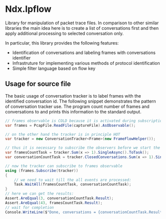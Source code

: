 ﻿# Ndx.Ipflow

Library for manipulation of packet trace files. In comparison to other similar libraries the main idea here is to 
create a list of conversations first and then apply additional processing to selected conversation only.

In particular, this library provides the following features:

* Identification of conversations and labeling frames with conversations identifier
* Infrastruture for implementing various methods of protocol identification
* Simple filter language based on flow key 

## Usage for source file
The basic usage of conversation tracker is to label frames with the identified conversation id. The following
snippet demonstrates the pattern of conversation tracker use. The program count number of frames and conversations to 
and prints this information to the standard output.

```csharp
// frames observable is COLD because it is activated during subscription.
var frames = PcapFile.ReadFile(captureFile).AsObservable();

// on the other hand the tracker is in principle HOT
var tracker = new ConversationTracker<Frame>(new FrameFlowHelper());

// thus it is necessary to subscribe the observers before we start the processing of the input data
var framesCountTask = tracker.Sum(x => 1).SingleAsync().ToTask();
var conversationCountTask = tracker.ClosedConversations.Sum(x => 1).SingleAsync().ToTask();

// now the tracker can subscribe to frames observable  
using (frames.Subscribe(tracker))
{
    // we need to wait till the all events are processed:
    Task.WaitAll(framesCountTask, conversationCountTask);
}
// here we can get the results:
Assert.AreEqual(3, conversationCountTask.Result);
Assert.AreEqual(43, framesCountTask.Result);
// wait for completion            
Console.WriteLine($"Done, conversations = {conversationCountTask.Result}, frames = {framesCountTask.Result}");

```